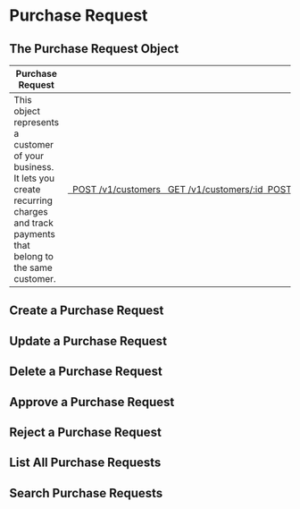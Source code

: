 # Purchase Request

## The Purchase Request Object

<table><thead><tr><th>Purchase Request</th><th>Endpoints</th><th data-hidden></th></tr></thead><tbody><tr><td>This object represents a customer of your business. It lets you create recurring charges and track payments that belong to the same customer.</td><td><a href="https://stripe.com/docs/api/customers#create_customer">  POST /v1/customers</a><a href="https://stripe.com/docs/api/customers#retrieve_customer">   GET /v1/customers/:id</a><a href="https://stripe.com/docs/api/customers#update_customer">  POST /v1/customers/:id</a><a href="https://stripe.com/docs/api/customers#delete_customer">DELETE /v1/customers/:id</a><a href="https://stripe.com/docs/api/customers#list_customers">   GET /v1/customers</a><a href="https://stripe.com/docs/api/customers#search_customers">   GET /v1/customers/search</a></td><td></td></tr></tbody></table>

## Create a Purchase Request

## Update a Purchase Request

## Delete a Purchase Request

## Approve a Purchase Request

## Reject a Purchase Request

## List All Purchase Requests

## Search Purchase Requests
